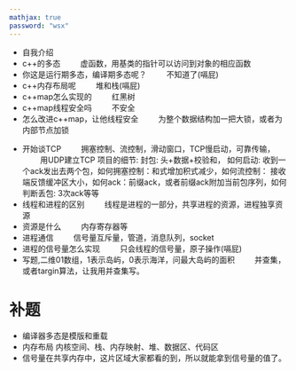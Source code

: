 ```yaml
---
mathjax: true
password: "wsx"
---
```

- 自我介绍
- c++的多态
&emsp;&emsp; 虚函数，用基类的指针可以访问到对象的相应函数
- 你这是运行期多态，编译期多态呢？
&emsp;&emsp; 不知道了(嗝屁)
- c++内存布局呢
&emsp;&emsp; 堆和栈(嗝屁)
- c++map怎么实现的
&emsp;&emsp; 红黑树
- c++map线程安全吗
&emsp;&emsp; 不安全
- 怎么改进c++map，让他线程安全
&emsp;&emsp; 为整个数据结构加一把大锁，或者为内部节点加锁
<!---more-->
- 开始谈TCP
&emsp;&emsp; 拥塞控制、流控制，滑动窗口，TCP慢启动，可靠传输，
&emsp;&emsp; 用UDP建立TCP 项目的细节: 封包: 头+数据+校验和， 如何启动: 收到一个ack发出去两个包，如何拥塞控制：和式增加积式减少，如何流控制： 接收端反馈缓冲区大小，如何ack：前缀ack，或者前缀ack附加当前包序列，如何判断丢包: 3次ack等等
- 线程和进程的区别
&emsp;&emsp; 线程是进程的一部分，共享进程的资源，进程独享资源
- 资源是什么
&emsp;&emsp; 内存寄存器等
- 进程通信
&emsp;&emsp; 信号量互斥量，管道，消息队列，socket
- 进程的信号量怎么实现
&emsp;&emsp; 只会线程的信号量，原子操作(嗝屁)
- 写题,二维01数组，1表示岛屿，0表示海洋，问最大岛屿的面积
&emsp;&emsp; 并查集，或者targin算法，让我用并查集写。

# 补题
- 编译器多态是模版和重载
- 内存布局 内核空间、栈、内存映射、堆、数据区、代码区
- 信号量在共享内存中，这片区域大家都看的到，所以就能拿到信号量的值了。

